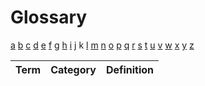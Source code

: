 # Glossary

[a](../glossary.md) [b](b.md) [c](c.md) [d](d.md) [e](e.md) [f](f.md) [g](g.md) [h](h.md) [i](i.md) [j](j.md) k [l](l.md) [m](m.md) [n](n.md) [o](o.md) [p](p.md) [q](q.md) [r](r.md) [s](s.md) [t](t.md) [u](u.md) [v](v.md) [w](w.md) [x](x.md) [y](y.md) [z](z.md)

| Term | Category | Definition |
| ---- | -------- | ---------- |

